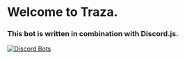 # Welcome to Traza.

### This bot is written in combination with Discord.js.

<a href="https://discordbots.org/bot/371766860104073216">
  <img src="https://discordbots.org/api/widget/371766860104073216.svg" alt="Discord Bots" />
</a> 

